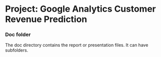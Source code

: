 # Project: Google Analytics Customer Revenue Prediction 

### Doc folder

The doc directory contains the report or presentation files. It can have subfolders.  
